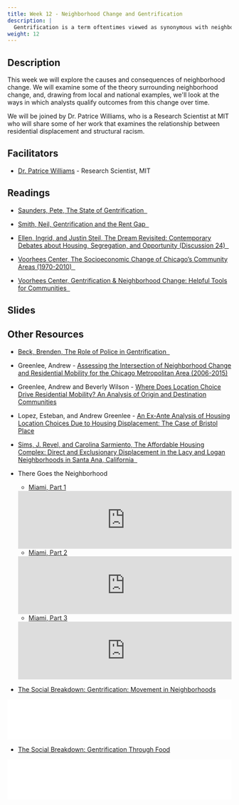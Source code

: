 ```yaml
---
title: Week 12 - Neighborhood Change and Gentrification
description: |
  Gentrification is a term oftentimes viewed as synonymous with neighborhood change, however, other trajectories also exist that need to be explored.
weight: 12
---
```

## Description

This week we will explore the causes and consequences of neighborhood change. We will examine some of the theory surrounding neighborhood change, and, drawing from local and national examples, we'll look at the ways in which analysts qualify outcomes from this change over time.

We will be joined by Dr. Patrice Williams, who is a Research Scientist at MIT who will share some of her work that examines the relationship between residential displacement and structural racism.

## Facilitators

* [Dr. Patrice Williams](https://dusp.mit.edu/staff/patrice-c-williams) - Research Scientist, MIT

## Readings

* [Saunders, Pete, The State of Gentrification &nbsp;<i class="fas fa-cloud-download-alt"></i>](https://uofi.box.com/s/hkzkzd8xhp15sryxsjtlgic9k5k7la1s)

* [Smith, Neil, Gentrification and the Rent Gap &nbsp;<i class="fas fa-cloud-download-alt"></i>](https://uofi.box.com/s/f0tztbp74mstyit95m77kfjbb1ktgenc)

* [Ellen, Ingrid, and Justin Steil, The Dream Revisited: Contemporary Debates about Housing, Segregation, and Opportunity (Discussion 24) &nbsp;<i class="fas fa-cloud-download-alt"></i>](https://uofi.box.com/s/qwviz3jexqt08247qqw0jg40kswyleyt)

* [Voorhees Center, The Socioeconomic Change of Chicago’s Community Areas (1970-2010) &nbsp;<i class="fas fa-cloud-download-alt"></i>](https://uofi.box.com/s/vrhndm3hqfu1fxu72f19iy6r09xkk0n6)

* [Voorhees Center, Gentrification & Neighborhood Change: Helpful Tools for Communities &nbsp;<i class="fas fa-cloud-download-alt"></i>](https://uofi.box.com/s/qunriytu50xa42maz04625lu08kxz4zn)

## Slides
## Other Resources

* [Beck, Brenden, The Role of Police in Gentrification &nbsp;<i class="fas fa-cloud-download-alt"></i>](https://uofi.box.com/s/uoi7f89ccudnpgtut9pvx9prq0t8retp)

* Greenlee, Andrew - [Assessing the Intersection of Neighborhood Change and Residential Mobility for the Chicago Metropolitan Area (2006-2015)](https://www.tandfonline.com/doi/full/10.1080/10511482.2018.1476898)

* Greenlee, Andrew and Beverly Wilson - [Where Does Location Choice Drive Residential Mobility? An Analysis of Origin and Destination Communities](https://besjournals.onlinelibrary.wiley.com/doi/10.1002/pan3.10096)

* Lopez, Esteban, and Andrew Greenlee - [An Ex-Ante Analysis of Housing Location Choices Due to Housing Displacement: The Case of Bristol Place](https://www.sciencedirect.com/science/article/pii/S0143622816303472)

* [Sims, J. Revel, and Carolina Sarmiento, The Affordable Housing Complex: Direct and Exclusionary Displacement in the Lacy and Logan Neighborhoods in Santa Ana, California &nbsp;<i class="fas fa-cloud-download-alt"></i>](https://uofi.box.com/s/r8298vbirr8eza4ueg1emidow3kcrlqm)

* There Goes the Neighborhood

  - [Miami, Part 1](https://www.wnycstudios.org/podcasts/the-stakes/episodes/the-stakes-there-goes-neighborhood-miami-1)
  
  <iframe frameborder="0" scrolling="no" height="130" width="100%" src="https://www.wnyc.org/widgets/ondemand_player/the-stakes/#file=/audio/json/970126/&share=1"></iframe>
  
  - [Miami, Part 2](https://www.wnycstudios.org/podcasts/the-stakes/episodes/the-stakes-there-goes-neighborhood-miami-2)
  
  <iframe frameborder="0" scrolling="no" height="130" width="100%" src="https://www.wnyc.org/widgets/ondemand_player/the-stakes/#file=/audio/json/970127/&share=1"></iframe>
  
  - [Miami, Part 3](https://www.wnycstudios.org/podcasts/the-stakes/episodes/the-stakes-there-goes-neighborhood-miami-3)
  
  <iframe frameborder="0" scrolling="no" height="130" width="100%" src="https://www.wnyc.org/widgets/ondemand_player/the-stakes/#file=/audio/json/970128/&share=1"></iframe>

* [The Social Breakdown: Gentrification: Movement in Neighborhoods](https://www.thesocialbreakdown.com/2021/09/15/soc502-gentrification-movement-in-neighborhoods-guest-edition/)

<iframe title="Libsyn Player" style="border: none" src="//html5-player.libsyn.com/embed/episode/id/20445395/height/90/theme/custom/thumbnail/yes/direction/backward/render-playlist/no/custom-color/3aa988/" height="90" width="100%" scrolling="no"  allowfullscreen webkitallowfullscreen mozallowfullscreen oallowfullscreen msallowfullscreen></iframe>

* [The Social Breakdown: Gentrification Through Food](https://www.thesocialbreakdown.com/2020/11/11/soc408-gentrification-through-food/)

<iframe title="Libsyn Player" style="border: none" src="//html5-player.libsyn.com/embed/episode/id/16234130/height/90/theme/custom/thumbnail/yes/direction/backward/render-playlist/no/custom-color/3aa988/" height="90" width="100%" scrolling="no"  allowfullscreen webkitallowfullscreen mozallowfullscreen oallowfullscreen msallowfullscreen></iframe>